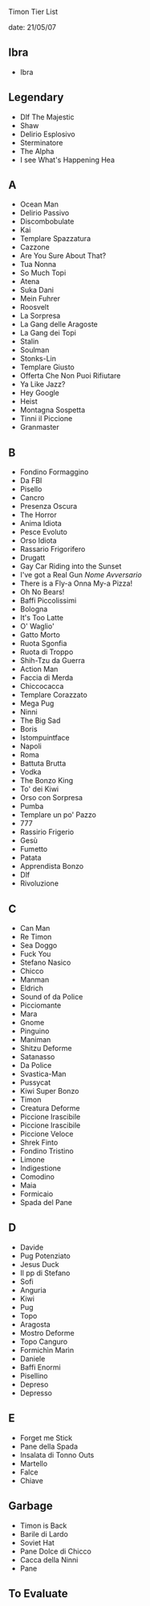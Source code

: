 Timon Tier List

date: 21/05/07

## Ibra

- Ibra

## Legendary

- Dlf The Majestic
- Shaw
- Delirio Esplosivo
- Sterminatore
- The Alpha
- I see What's Happening Hea

## A

- Ocean Man
- Delirio Passivo
- Discombobulate
- Kai
- Templare Spazzatura
- Cazzone
- Are You Sure About That?
- Tua Nonna 
- So Much Topi
- Atena
- Suka Dani
- Mein Fuhrer
- Roosvelt
- La Sorpresa
- La Gang delle Aragoste
- La Gang dei Topi
- Stalin
- Soulman
- Stonks-Lin
- Templare Giusto
- Offerta Che Non Puoi Rifiutare
- Ya Like Jazz?
- Hey Google
- Heist
- Montagna Sospetta
- Tinni il Piccione
- Granmaster

## B

- Fondino Formaggino
- Da FBI
- Pisello
- Cancro
- Presenza Oscura
- The Horror
- Anima Idiota
- Pesce Evoluto
- Orso Idiota
- Rassario Frigorifero
- Drugatt
- Gay Car Riding into the Sunset
- I've got a Real Gun *Nome Avversario*
- There is a Fly-a Onna My-a Pizza!
- Oh No Bears!
- Baffi Piccolissimi
- Bologna
- It's Too Latte
- O' Waglio'
- Gatto Morto
- Ruota Sgonfia
- Ruota di Troppo
- Shih-Tzu da Guerra
- Action Man
- Faccia di Merda
- Chiccocacca
- Templare Corazzato
- Mega Pug
- Ninni
- The Big Sad
- Boris
- Istompuintface
- Napoli
- Roma
- Battuta Brutta
- Vodka
- The Bonzo King
- To' dei Kiwi
- Orso con Sorpresa
- Pumba
- Templare un po' Pazzo
- 777
- Rassirio Frigerio
- Gesù
- Fumetto
- Patata
- Apprendista Bonzo
- Dlf
- Rivoluzione

## C

- Can Man
- Re Timon
- Sea Doggo
- Fuck You
- Stefano Nasico
- Chicco
- Manman
- Eldrich
- Sound of da Police
- Picciomante
- Mara
- Gnome
- Pinguino
- Maniman
- Shitzu Deforme
- Satanasso
- Da Police
- Svastica-Man
- Pussycat
- Kiwi Super Bonzo
- Timon
- Creatura Deforme
- Piccione Irascibile
- Piccione Irascibile
- Piccione Veloce
- Shrek Finto
- Fondino Tristino
- Limone
- Indigestione
- Comodino
- Maia
- Formicaio
- Spada del Pane

## D

- Davide
- Pug Potenziato
- Jesus Duck
- Il pp di Stefano
- Sofi
- Anguria
- Kiwi
- Pug
- Topo
- Aragosta
- Mostro Deforme
- Topo Canguro
- Formichìn Marìn
- Daniele
- Baffi Enormi
- Pisellino
- Depreso
- Depresso

## E

- Forget me Stick
- Pane della Spada
- Insalata di Tonno Outs
- Martello
- Falce
- Chiave

## Garbage

- Timon is Back
- Barile di Lardo
- Soviet Hat
- Pane Dolce di Chicco
- Cacca della Ninni
- Pane

## To Evaluate
